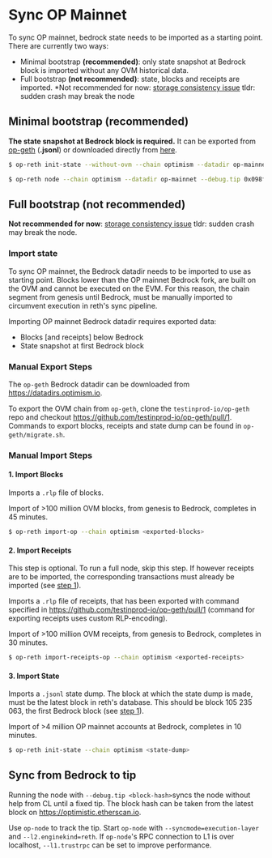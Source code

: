 # Sync OP Mainnet

To sync OP mainnet, bedrock state needs to be imported as a starting point. There are currently two ways:

* Minimal bootstrap **(recommended)**: only state snapshot at Bedrock block is imported without any OVM historical data.
* Full bootstrap **(not recommended)**: state, blocks and receipts are imported. *Not recommended for now: [storage consistency issue](https://github.com/paradigmxyz/reth/pull/11099) tldr: sudden crash may break the node

## Minimal bootstrap (recommended)

**The state snapshot at Bedrock block is required.** It can be exported from [op-geth](https://github.com/testinprod-io/op-erigon/blob/pcw109550/bedrock-db-migration/bedrock-migration.md#export-state) (**.jsonl**) or downloaded directly from [here](https://mega.nz/file/GdZ1xbAT#a9cBv3AqzsTGXYgX7nZc_3fl--tcBmOAIwIA5ND6kwc).

```sh
$ op-reth init-state --without-ovm --chain optimism --datadir op-mainnet world_trie_state.jsonl

$ op-reth node --chain optimism --datadir op-mainnet --debug.tip 0x098f87b75c8b861c775984f9d5dbe7b70cbbbc30fc15adb03a5044de0144f2d0 # block #125200000
```


## Full bootstrap (not recommended)

**Not recommended for now**: [storage consistency issue](https://github.com/paradigmxyz/reth/pull/11099) tldr: sudden crash may break the node.

### Import state 

To sync OP mainnet, the Bedrock datadir needs to be imported to use as starting point.
Blocks lower than the OP mainnet Bedrock fork, are built on the OVM and cannot be executed on the EVM.
For this reason, the chain segment from genesis until Bedrock, must be manually imported to circumvent
execution in reth's sync pipeline.

Importing OP mainnet Bedrock datadir requires exported data:

- Blocks [and receipts] below Bedrock
- State snapshot at first Bedrock block

### Manual Export Steps

The `op-geth` Bedrock datadir can be downloaded from <https://datadirs.optimism.io>.

To export the OVM chain from `op-geth`, clone the `testinprod-io/op-geth` repo and checkout
<https://github.com/testinprod-io/op-geth/pull/1>. Commands to export blocks, receipts and state dump can be
found in `op-geth/migrate.sh`.

### Manual Import Steps

#### 1. Import Blocks

Imports a `.rlp` file of blocks.

Import of >100 million OVM blocks, from genesis to Bedrock, completes in 45 minutes.

```bash
$ op-reth import-op --chain optimism <exported-blocks>
```

#### 2. Import Receipts

This step is optional. To run a full node, skip this step. If however receipts are to be imported, the
corresponding transactions must already be imported (see [step 1](#1-import-blocks)).

Imports a `.rlp` file of receipts, that has been exported with command specified in
<https://github.com/testinprod-io/op-geth/pull/1> (command for exporting receipts uses custom RLP-encoding). 

Import of >100 million OVM receipts, from genesis to Bedrock, completes in 30 minutes.

```bash
$ op-reth import-receipts-op --chain optimism <exported-receipts>
```

#### 3. Import State

Imports a `.jsonl` state dump. The block at which the state dump is made, must be the latest block in
reth's database. This should be block 105 235 063, the first Bedrock block (see [step 1](#1-import-blocks)).

Import of >4 million OP mainnet accounts at Bedrock, completes in 10 minutes.

```bash
$ op-reth init-state --chain optimism <state-dump>
```

## Sync from Bedrock to tip

Running the node with `--debug.tip <block-hash>`syncs the node without help from CL until a fixed tip. The
block hash can be taken from the latest block on <https://optimistic.etherscan.io>.

Use `op-node` to track the tip. Start `op-node` with `--syncmode=execution-layer` and `--l2.enginekind=reth`. If `op-node`'s RPC
connection to L1 is over localhost, `--l1.trustrpc` can be set to improve performance.

